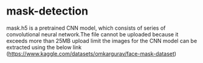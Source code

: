 # mask-detection

mask.h5 is a pretrained CNN model, which consists of series of convolutional neural network.The file cannot be uploaded because it exceeds more than 25MB upload limit
the images for the CNN model can be extracted using the below link
(https://www.kaggle.com/datasets/omkargurav/face-mask-dataset)
